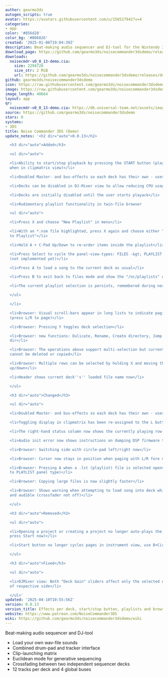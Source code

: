 ```yaml
---
author: gearmo3ds
autogen_scripts: true
avatar: https://avatars.githubusercontent.com/u/156527942?v=4
categories:
- app
color: '#856d28'
color_bg: '#806826'
created: '2025-01-06T19:04:39Z'
description: Beat-making audio sequencer and DJ-tool for the Nintendo 3DS
download_page: https://github.com/gearmo3ds/noisecommander3dsdemo/releases
downloads:
  noisecmdr-v0_0_13-demo.cia:
    size: 2294720
    size_str: 2 MiB
    url: https://github.com/gearmo3ds/noisecommander3dsdemo/releases/download/0.0.13/noisecmdr-v0_0_13-demo.cia
github: gearmo3ds/noisecommander3dsdemo
icon: https://raw.githubusercontent.com/gearmo3ds/noisecommander3dsdemo/master/icon.png
image: https://raw.githubusercontent.com/gearmo3ds/noisecommander3dsdemo/master/banner.png
image_length: 40664
layout: app
qr:
  noisecmdr-v0_0_13-demo.cia: https://db.universal-team.net/assets/images/qr/noisecmdr-v0_0_13-demo-cia.png
source: https://github.com/gearmo3ds/noisecommander3dsdemo
stars: 0
systems:
- 3DS
title: Noise Commander 3DS (Demo)
update_notes: '<h2 dir="auto">0.0.13</h2>

  <h3 dir="auto">Added</h3>

  <ul dir="auto">

  <li>Ability to start/stop playback by pressing the START button (play current row
  when in clipmatrix view)</li>

  <li>Doubled Master- and bus-effects so each deck has their own - uses more CPU</li>

  <li>Decks can be disabled in DJ-Mixer view to allow reducing CPU usage temporarily</li>

  <li>Decks are initially disabled until the user starts playack</li>

  <li>Rudimentary playlist functionality in twin-file browser

  <ul dir="auto">

  <li>Press X and choose "New Playlist" in menu</li>

  <li>With an *.nsm file highlighted, press X again and choose either "Copy" or "Add
  to Playlist"</li>

  <li>Hold A + C-Pad Up/Down to re-order items inside the playlist</li>

  <li>Press Select to cycle the panel-view-types: FILES -&gt; PLAYLIST -&gt; SAMPLES
  (not implemented yet)</li>

  <li>Press A to load a song to the current deck as usual</li>

  <li>Press B to exit back to files mode and show the "/nc/playlists" directory</li>

  <li>The current playlist selection is persists, remembered during next app launch</li>

  </ul>

  </li>

  <li>Browser: Visual scroll-bars appear in long lists to indicate paging is possible
  (press L/R to page)</li>

  <li>Browser: Pressing Y toggles deck selection</li>

  <li>Browser: new functions: Dulicate, Rename, Create directory, Jump to opposite
  dir</li>

  <li>Browser: The operations above support multi-selection but currently directories
  cannot be deleted or copied</li>

  <li>Browser: Multiple rows can be selected by holding X and moving the circle-pad
  up/down</li>

  <li>Header shows current deck''s'' loaded file name now</li>

  </ul>

  <h3 dir="auto">Changed</h3>

  <ul dir="auto">

  <li>Doubled Master- and bus-effects so each deck has their own - uses more CPU</li>

  <li>Toggling display in clipmatrix has been re-assigned to the L button</li>

  <li>The right-hand status column now shows the currently playing row of track 1</li>

  <li>Audio init error now shows instructions on dumping DSP firmware to fix it</li>

  <li>Browser: Switching side with circle-pad left/right now</li>

  <li>Browser: Cursor now stays in position when paging with L/R fore more comfort</li>

  <li>Browser: Pressing A when a .lst (playlist) file is selected opens it (switching
  to PLAYLIST panel type)</li>

  <li>Browser: Copying large files is now slightly faster</li>

  <li>Browser: Shows warning when attempting to load song into deck which it playing
  and audible (crossfader not off)</li>

  </ul>

  <h3 dir="auto">Removed</h3>

  <ul dir="auto">

  <li>Opening a project or creating a project no longer auto-plays the deck (must
  press Start now)</li>

  <li>Start button no longer cycles pages in instrument view, use B+Circle pad instead.</li>

  </ul>

  <h3 dir="auto">Fixed</h3>

  <ul dir="auto">

  <li>DJMixer view: Both "Deck Gain" sliders affect only the selected deck instead
  of respective side</li>

  </ul>'
updated: '2025-04-10T10:55:56Z'
version: 0.0.13
version_title: Effects per deck, start/stop button, playlists and browser upgrades
website: https://www.patreon.com/NoiseCommander3DS
wiki: https://github.com/gearmo3ds/noisecommander3dsdemo/wiki
---
```

Beat-making audio sequencer and DJ-tool

- Load your own wav-file sounds
- Combined drum-pad and tracker interface
- Clip-launching matrix
- Euclidean mode for generative sequencing
- Crossfading between two independent sequencer decks
- 12 tracks per deck and 4 global buses
